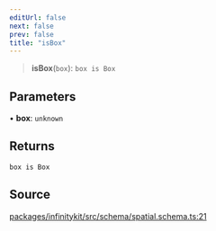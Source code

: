 ```yaml
---
editUrl: false
next: false
prev: false
title: "isBox"
---
```


> **isBox**(`box`): `box is Box`

## Parameters

• **box**: `unknown`

## Returns

`box is Box`

## Source

[packages/infinitykit/src/schema/spatial.schema.ts:21](https://github.com/nodenogg-in/alpha-p2p/blob/1896b55/packages/infinitykit/src/schema/spatial.schema.ts#L21)
